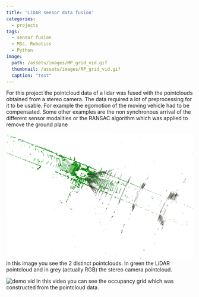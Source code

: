 ```yaml
---
title: 'LiDAR sensor data fusion'
categories:
  - projects
tags:
  - sensor fusion
  - MSc. Robotics
  - Python
image: 
  path: /assets/images/MP_grid_vid.gif
  thumbnail: /assets/images/MP_grid_vid.gif
  caption: "test"
---
```


For this project the pointcloud data of a lidar was fused with the pointclouds obtained from a stereo camera. The data required a lot of preprocessing for it to be usable. For example the egomotion of the moving vehicle had to be compensated. Some other examples are the non synchronous arrival of the different sensor modalities or the RANSAC algorithm which was applied to remove the ground plane


![demo lidar vs stereo](/assets/images/top_view_lidarvsstereo.png)
in this image you see the 2 distinct pointclouds. In green the LiDAR pointcloud and in grey (actually RGB) the stereo camera pointcloud.


![demo vid](/assets/demo/MP_grid_vid.gif)
In this video you can see the occupancy grid which was constructed from the pointcloud data.